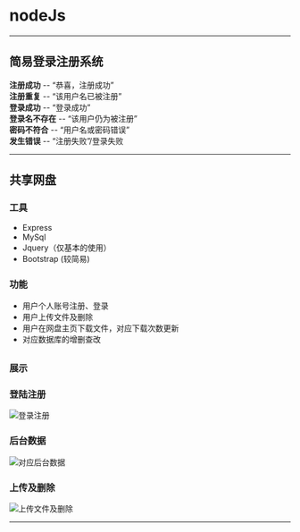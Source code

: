 # nodeJs

---------
## 简易登录注册系统  
**注册成功** -- “恭喜，注册成功”  
**注册重复** -- “该用户名已被注册”  
**登录成功** -- “登录成功”  
**登录名不存在** -- “该用户仍为被注册”  
**密码不符合** -- “用户名或密码错误”  
**发生错误** -- “注册失败”/登录失败  

-----------

## 共享网盘

### 工具
 * Express
 * MySql
 * Jquery（仅基本的使用）
 * Bootstrap (较简易)
### 功能
 * 用户个人账号注册、登录
 * 用户上传文件及删除
 * 用户在网盘主页下载文件，对应下载次数更新
 * 对应数据库的增删查改
##
### 展示
### 登陆注册
![登录注册](https://user-images.githubusercontent.com/94679657/179344746-fd854cec-5c7e-4fde-9fab-8c921f53ad20.png)
### 后台数据
![对应后台数据](https://user-images.githubusercontent.com/94679657/179344755-a7b36d1b-f740-4833-9b76-40d27c8fad50.png)
### 上传及删除
![上传文件及删除](https://user-images.githubusercontent.com/94679657/179344762-be497998-fee0-4dac-a247-54cc14c7d13a.png)


---
